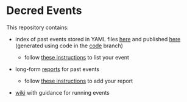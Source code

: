 # Decred Events

This repository contains:

- index of past events stored in YAML files [here](index) and published [here](https://decredcommunity.github.io/events/index/) (generated using code in the [code](https://github.com/decredcommunity/events/tree/code) branch)

  - follow [these instructions](docs/submit-index.md) to list your event

- long-form [reports](reports) for past events

  - follow [these instructions](docs/submit-report.md) to add your report

- [wiki](https://github.com/decredcommunity/events/wiki) with guidance for running events
